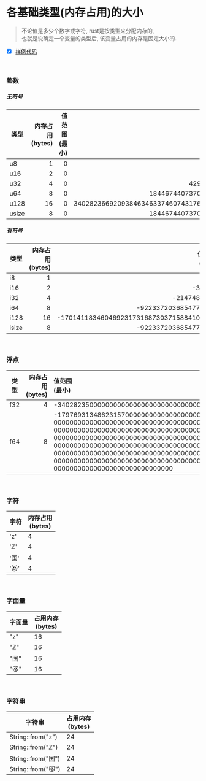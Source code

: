 # 各基础类型(内存占用)的大小
> 不论值是多少个数字或字符, rust是按类型来分配内存的,   
> 也就是说确定一个变量的类型后, 该变量占用的内存是固定大小的.  

- [x] [样例代码](./practice/ch2-2_basic_types/src/main.rs)

&nbsp;  
### 整数
##### 无符号
|类型|内存占用<br>(bytes)|值范围<br>(最小)|值范围<br>(最大)|
|---|---:|---:|---:|
|u8|1|0|255|
|u16|2|0|65535|
|u32|4|0|4294967295|
|u64|8|0|18446744073709551615|
|u128|16|0|340282366920938463463374607431768211455|
|usize|8|0|18446744073709551615|

##### 有符号
|类型|内存占用<br>(bytes)|值范围<br>(最小)|值范围<br>(最大)|
|---|---:|---:|---:|
|i8|1|-128|127|
|i16|2|-32768|32767|
|i32|4|-2147483648|2147483647|
|i64|8|-9223372036854775808|9223372036854775807|
|i128|16|-170141183460469231731687303715884105728|170141183460469231731687303715884105727|
|isize|8|-9223372036854775808|9223372036854775807|


&nbsp;  
### 浮点
|类型|内存占用<br>(bytes)|值范围<br>(最小)|值范围<br>(最大)|
|---|---:|:---|:---|
|f32|4|-340282350000000000000000000000000000000|340282350000000000000000000000000000000|
|f64|8|-179769313486231570000000000000000000000<br>0000000000000000000000000000000000000000<br>0000000000000000000000000000000000000000<br>0000000000000000000000000000000000000000<br>0000000000000000000000000000000000000000<br>0000000000000000000000000000000000000000<br>0000000000000000000000000000000000000000<br>000000000000000000000000000000|1797693134862315700000000000000000000000<br>0000000000000000000000000000000000000000<br>0000000000000000000000000000000000000000<br>0000000000000000000000000000000000000000<br>0000000000000000000000000000000000000000<br>0000000000000000000000000000000000000000<br>0000000000000000000000000000000000000000<br>00000000000000000000000000000|


&nbsp;  
### 字符
|字符|内存占用<br>(bytes)|
|---|---|
|'z'|4|
|'ℤ'|4|
|'国'|4|
|'😻'|4|


&nbsp;  
### 字面量
|字面量|占用内存<br>(bytes)|
|---|---|
|"z"|16|
|"ℤ"|16|
|"国"|16|
|"😻"|16|


&nbsp;  
### 字符串
|字符串|占用内存<br>(bytes)|
|---|---|
|String::from("z")|24|
|String::from("ℤ")|24|
|String::from("国")|24|
|String::from("😻")|24|
